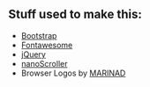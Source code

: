 
## Stuff used to make this:

 * [Bootstrap](http://getbootstrap.com/)
 * [Fontawesome](https://fortawesome.github.io/Font-Awesome/)
 * [jQuery](https://jquery.com/) 
 * [nanoScroller](https://github.com/jamesflorentino/nanoScrollerJS) 
 * Browser Logos by [MARINAD](http://marinad.com.ar/free-flat-browser-logotypes/)

